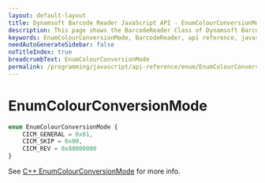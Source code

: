 ```yaml
---
layout: default-layout
title: Dynamsoft Barcode Reader JavaScript API - EnumColourConversionMode
description: This page shows the BarcodeReader Class of Dynamsoft Barcode Reader JavaScript SDK.
keywords: EnumColourConversionMode, BarcodeReader, api reference, javascript, js
needAutoGenerateSidebar: false
noTitleIndex: true
breadcrumbText: EnumColourConversionMode
permalink: /programming/javascript/api-reference/enum/EnumColourConversionMode.html
---
```



# EnumColourConversionMode

```ts
enum EnumColourConversionMode { 
    CICM_GENERAL = 0x01, 
    CICM_SKIP = 0x00,
    CICM_REV = 0x80000000
}
```

See [C++ EnumColourConversionMode](https://www.dynamsoft.com/barcode-reader/parameters/enum/parameter-mode-enums.html?ver=latest#colourconversionmode) for more info.
